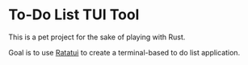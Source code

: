 # To-Do List TUI Tool

This is a pet project for the sake of playing with Rust. 

Goal is to use [Ratatui](https://ratatui.rs/) to create a terminal-based to do list application.

